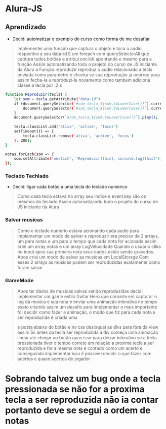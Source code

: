 ﻿# Alura-JS

## Aprendizado

- Decidi automatizar o exemplo do curso como forma de me desafiar

> Implementei uma função que captura o objeto e toca o audio respectivo a seu data-id
> E um foreach com querySelectorAll que captura todos botões e atribui onclick apontando o mesmo para a função
> Assim automatizando todo o projeto do curso de JS iniciante da Alura
> a Função reproduzir reproduz o audio relacionado a tecla enviada como parametro e checka se sua reprodução ja ocorreu para assim fecha-la e reproduzi-la novamente como tambem adiciona classe a tecla por .2 s 

```sh
function Reproduzir(tecla) {
    let som = tecla.getAttribute("data-id")
    if (document.querySelector(`#som_tecla_${som.toLowerCase()}`).currentTime > 0) {
        document.querySelector(`#som_tecla_${som.toLowerCase()}`).currentTime = 0
    }
    document.querySelector(`#som_tecla_${som.toLowerCase()}`).play();
    
    tecla.classList.add('ativa', 'active', 'focus')
    setTimeout(() => {
        tecla.classList.remove('ativa', 'active', 'focus')
    }, 200);
}

notas.forEach(som => {
    som.setAttribute('onclick', "Reproduzir(this), console.log(this)");
});

```

### Teclado Techlado

- Decidi ligar cada botão a uma tecla do teclado numerico

> Como cada tecla estava no array seu indice e event.key são os mesmos do teclado
> Assim automatizando todo o projeto do curso de JS iniciante da Alura

### Salvar musicas

> Como o teclado numerio estava acionando cada audio para implementar um modo de salvar e reproduzir era preciso de 2 arrays, um para notas e um para o tempo que cada nota for acionada
> assim criei um array notas e um array LogVelocidade
> Quando o usuario clika no input apos sua primeira nota seus dados estão sendo gravados.
> Apos criei um modo de salvar as musicas em LocalStorage
> Com esses 2 arrays as musicas podem ser reproduzidas exatamente como foram salvar

### GameMode

> Apos ter dados de musicas salvas sendo reproduzidas decidi implementar um game estilo Guitar Hero
> que consiste em capturar o log da musica e sua nota e enviar uma animação interativa no tempo exato criando assim um desafio 
> para implementar o mais importante foi decidir como fazer a animação, o modo que fiz para cada nota a ser reproduzida é criada uma <div> e posta abaixo do botão e no css desloquei as divs para fora da view 
> assim 5s antes da tecla ser reproduzida a div começa uma animação linear ate chegar ao botão 
> apos isso para deixar interativo se a tecla pressionada tiver o tempo correto em relação a proxima tecla a ser reproduzida e for a mesma nota é contado como um acerto
> e conseguindo implementar isso é possivel decidir o que fazer com acertos e quase acertos do jogador

# Sobrando talvez um bug onde a tecla pressionada se não for a proxima tecla a ser reproduzida não ia contar portanto deve se segui a ordem de notas
